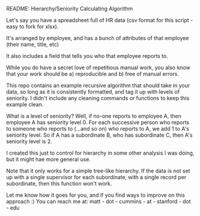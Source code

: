 README: Hierarchy/Seniority Calculating Algorithm

Let's say you have a spreadsheet full of HR data (csv format for this script - easy to fork for xlsx).

It's arranged by employee, and has a bunch of attributes of that employee (their name, title, etc)

It also includes a field that tells you who that employee reports to.

While you do have a secret love of repetitious manual work, you also know that your work should be a) reproducible and b) free of manual errors.

This repo contains an example recursive algorithm that should take in your data, so long as it is consistently formatted, and tag it up with levels of seniority. I didn't include any cleaning commands or functions to keep this example clean.

What is a level of seniority? Well, if no-one reports to employee A, then employee A has seniority level 0. For each successive person who reports to someone who reports to (...and so on) who reports to A, we add 1 to A's seniority level. So if A has a subordinate B, who has subordinate C, then A's seniority level is 2.

I created this just to control for hierarchy in some other analysis I was doing, but it might hae more general use. 

Note that it only works for a simple tree-like hierarchy. If the data is not set up with a single supervisor for each subordinate, with a single record per subordinate, then this function won't work.

Let me know how it goes for you, and if you find ways to improve on this approach :) You can reach me at: matt - dot - cummins - at - stanford - dot - edu

